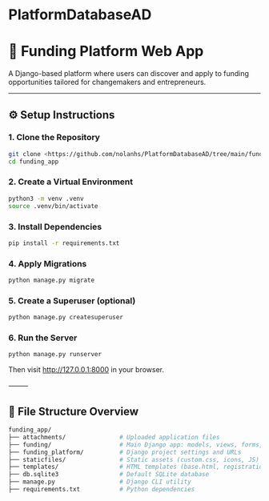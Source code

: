 # PlatformDatabaseAD
# 🚀 Funding Platform Web App

A Django-based platform where users can discover and apply to funding opportunities tailored for changemakers and entrepreneurs.


---

## ⚙️ Setup Instructions

### 1. Clone the Repository
```bash
git clone <https://github.com/nolanhs/PlatformDatabaseAD/tree/main/funding_app>
cd funding_app
```


### 2. Create a Virtual Environment

```bash
python3 -m venv .venv
source .venv/bin/activate
```


### 3. Install Dependencies
   
```bash
pip install -r requirements.txt
```


### 4. Apply Migrations

```bash
python manage.py migrate
```


### 5. Create a Superuser (optional)

```bash
python manage.py createsuperuser
```


### 6. Run the Server

```bash
python manage.py runserver
```

Then visit http://127.0.0.1:8000 in your browser.

⸻

## 📁 File Structure Overview
```bash
funding_app/
├── attachments/               # Uploaded application files
├── funding/                   # Main Django app: models, views, forms, templates
├── funding_platform/          # Django project settings and URLs
├── staticfiles/               # Static assets (custom.css, icons, JS)
├── templates/                 # HTML templates (base.html, registration/, funding/)
├── db.sqlite3                 # Default SQLite database
├── manage.py                  # Django CLI utility
├── requirements.txt           # Python dependencies
```
